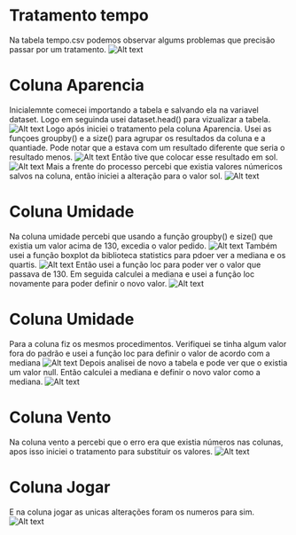 # Tratamento tempo

Na tabela tempo.csv podemos observar algums problemas que precisão passar por um tratamento.
![Alt text](image.png)

# Coluna Aparencia
Inicialemnte comecei importando a tabela e salvando ela na variavel dataset. Logo em seguinda usei dataset.head() para vizualizar a tabela.
![Alt text](image-1.png)
Logo após iniciei o tratamento pela coluna Aparencia. Usei as funçoes groupby() e a size() para agrupar os resultados da coluna e a quantiade. Pode notar que a estava com um resultado diferente que seria o resultado menos.
![Alt text](image-2.png)
Então tive que colocar esse resultado em sol.
![Alt text](image-3.png)
Mais a frente do processo percebi que existia valores númericos salvos na coluna, então iniciei a alteração para o valor sol.
![Alt text](image-9.png)

# Coluna Umidade
Na coluna umidade percebi que usando a função groupby() e size() que existia um valor acima de 130, excedia o valor pedido.
![Alt text](image-4.png)
Também usei a função boxplot da biblioteca statistics para pdoer ver a mediana e os quartis.
![Alt text](image-5.png)
Então usei a função loc para poder ver o valor que passava de 130. Em seguida calculei a mediana e usei a função loc novamente para poder definir o novo valor.
![Alt text](image-6.png)

# Coluna Umidade
Para a coluna fiz os mesmos procedimentos. Verifiquei se tinha algum valor fora do padrão e usei a função loc para definir o valor de acordo com a mediana
![Alt text](image-7.png)
Depois analisei de novo a tabela e pode ver que o existia um valor null. Então calculei a mediana e definir o novo valor como a mediana.
![Alt text](image-8.png)

# Coluna Vento
Na coluna vento a percebi que o erro era que existia números nas colunas, apos isso iniciei o tratamento para substituir os valores.
![Alt text](image-10.png)

# Coluna Jogar
E na coluna jogar as unicas alterações foram os numeros para sim.
![Alt text](image-11.png)